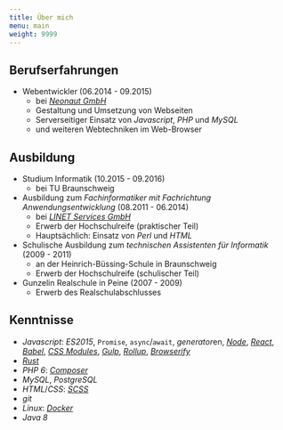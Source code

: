 ```yaml
---
title: Über mich
menu: main
weight: 9999
---
```


## Berufserfahrungen

- Webentwickler (06.2014 - 09.2015)
	- bei [*Neonaut GmbH*](https://www.neonaut.de/)
	- Gestaltung und Umsetzung von Webseiten
	- Serverseitiger Einsatz von *Javascript*, *PHP* und *MySQL*
	- und weiteren Webtechniken im Web-Browser

## Ausbildung

- Studium Informatik (10.2015 - 09.2016)
	- bei TU Braunschweig
- Ausbildung zum *Fachinformatiker mit Fachrichtung Anwendungsentwicklung* (08.2011 - 06.2014)
	- bei [*LINET Services GmbH*](https://www.linet-services.de/)
	- Erwerb der Hochschulreife (praktischer Teil)
	- Hauptsächlich: Einsatz von *Perl* und *HTML*
- Schulische Ausbildung zum *technischen Assistenten für Informatik* (2009 - 2011)
	- an der Heinrich-Büssing-Schule in Braunschweig
	- Erwerb der Hochschulreife (schulischer Teil)
- Gunzelin Realschule in Peine (2007 - 2009)
	- Erwerb des Realschulabschlusses

## Kenntnisse
* *Javascript*: *ES2015*, `Promise`, `async`/`await`, *generator*en, [*Node*](https://nodejs.org/),
[*React*](https://facebook.github.io/react/), [*Babel*](https://babeljs.io/),
[*CSS Modules*](https://github.com/css-modules/css-modules), [*Gulp*](https://gulpjs.com/),
[*Rollup*](https://rollupjs.org/), [*Browserify*](http://browserify.org/)
* [*Rust*](https://www.rust-lang.org/)
* *PHP 6*: [*Composer*](https://getcomposer.org/)
* *MySQL*, *PostgreSQL*
* *HTML*/*CSS*: [*SCSS*](http://sass-lang.com/)
* *git*
* *Linux*: [*Docker*](https://www.docker.com/)
* *Java 8*
